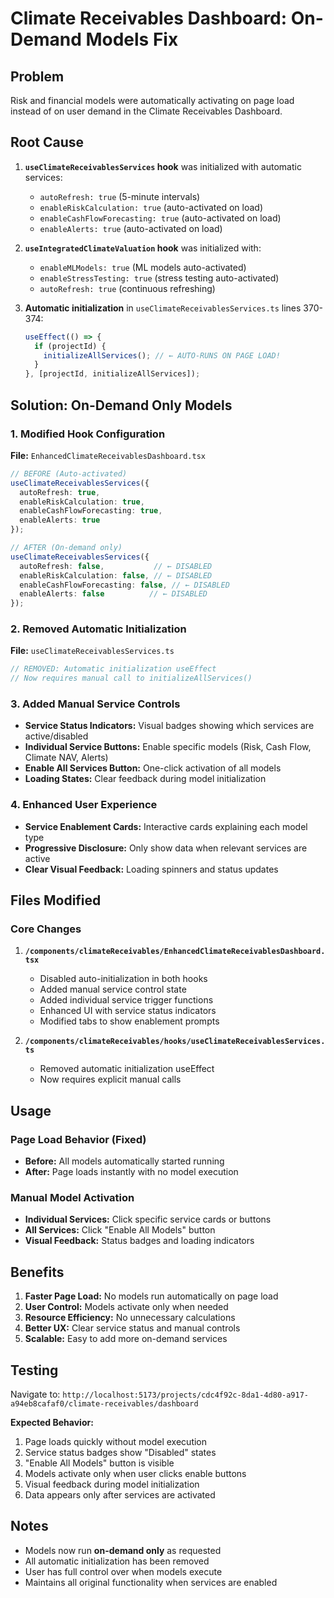 # Climate Receivables Dashboard: On-Demand Models Fix

## Problem
Risk and financial models were automatically activating on page load instead of on user demand in the Climate Receivables Dashboard.

## Root Cause
1. **`useClimateReceivablesServices` hook** was initialized with automatic services:
   - `autoRefresh: true` (5-minute intervals)
   - `enableRiskCalculation: true` (auto-activated on load)
   - `enableCashFlowForecasting: true` (auto-activated on load)
   - `enableAlerts: true` (auto-activated on load)

2. **`useIntegratedClimateValuation` hook** was initialized with:
   - `enableMLModels: true` (ML models auto-activated)
   - `enableStressTesting: true` (stress testing auto-activated)
   - `autoRefresh: true` (continuous refreshing)

3. **Automatic initialization** in `useClimateReceivablesServices.ts` lines 370-374:
   ```typescript
   useEffect(() => {
     if (projectId) {
       initializeAllServices(); // ← AUTO-RUNS ON PAGE LOAD!
     }
   }, [projectId, initializeAllServices]);
   ```

## Solution: On-Demand Only Models

### 1. Modified Hook Configuration
**File:** `EnhancedClimateReceivablesDashboard.tsx`

```typescript
// BEFORE (Auto-activated)
useClimateReceivablesServices({
  autoRefresh: true,
  enableRiskCalculation: true,
  enableCashFlowForecasting: true,
  enableAlerts: true
});

// AFTER (On-demand only)
useClimateReceivablesServices({
  autoRefresh: false,           // ← DISABLED
  enableRiskCalculation: false, // ← DISABLED  
  enableCashFlowForecasting: false, // ← DISABLED
  enableAlerts: false          // ← DISABLED
});
```

### 2. Removed Automatic Initialization
**File:** `useClimateReceivablesServices.ts`

```typescript
// REMOVED: Automatic initialization useEffect
// Now requires manual call to initializeAllServices()
```

### 3. Added Manual Service Controls
- **Service Status Indicators:** Visual badges showing which services are active/disabled
- **Individual Service Buttons:** Enable specific models (Risk, Cash Flow, Climate NAV, Alerts)
- **Enable All Services Button:** One-click activation of all models
- **Loading States:** Clear feedback during model initialization

### 4. Enhanced User Experience
- **Service Enablement Cards:** Interactive cards explaining each model type
- **Progressive Disclosure:** Only show data when relevant services are active
- **Clear Visual Feedback:** Loading spinners and status updates

## Files Modified

### Core Changes
1. **`/components/climateReceivables/EnhancedClimateReceivablesDashboard.tsx`**
   - Disabled auto-initialization in both hooks
   - Added manual service control state
   - Added individual service trigger functions
   - Enhanced UI with service status indicators
   - Modified tabs to show enablement prompts

2. **`/components/climateReceivables/hooks/useClimateReceivablesServices.ts`**
   - Removed automatic initialization useEffect
   - Now requires explicit manual calls

## Usage

### Page Load Behavior (Fixed)
- **Before:** All models automatically started running
- **After:** Page loads instantly with no model execution

### Manual Model Activation
- **Individual Services:** Click specific service cards or buttons
- **All Services:** Click "Enable All Models" button
- **Visual Feedback:** Status badges and loading indicators

## Benefits
1. **Faster Page Load:** No models run automatically on page load
2. **User Control:** Models activate only when needed
3. **Resource Efficiency:** No unnecessary calculations
4. **Better UX:** Clear service status and manual controls
5. **Scalable:** Easy to add more on-demand services

## Testing
Navigate to: `http://localhost:5173/projects/cdc4f92c-8da1-4d80-a917-a94eb8cafaf0/climate-receivables/dashboard`

**Expected Behavior:**
1. Page loads quickly without model execution
2. Service status badges show "Disabled" states  
3. "Enable All Models" button is visible
4. Models activate only when user clicks enable buttons
5. Visual feedback during model initialization
6. Data appears only after services are activated

## Notes
- Models now run **on-demand only** as requested
- All automatic initialization has been removed
- User has full control over when models execute
- Maintains all original functionality when services are enabled
